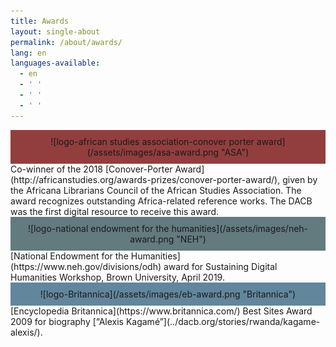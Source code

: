 ```yaml
---
title: Awards
layout: single-about
permalink: /about/awards/
lang: en
languages-available:                         
  - en
  - ' '
  - ' '
  - ' '
---
```

<div style="background:#933e3e; padding: 10px; text-align:center;" markdown="1">
![logo-african studies association-conover porter award](/assets/images/asa-award.png "ASA")
</div>
Co-winner of the 2018 [Conover-Porter Award](http://africanstudies.org/awards-prizes/conover-porter-award/), given by the Africana Librarians Council of the African Studies Association. The award recognizes outstanding Africa-related reference works. The DACB was the first digital resource to receive this award.  

<div style="background:#637a7f; padding: 10px; text-align:center;" markdown="1">
![logo-national endowment for the humanities](/assets/images/neh-award.png "NEH")
</div>
[National Endowment for the Humanities](https://www.neh.gov/divisions/odh) award for Sustaining Digital Humanities Workshop, Brown University, April 2019.  

<div style="background:#62869c; padding: 10px; text-align:center;" markdown="1">
![logo-Britannica](/assets/images/eb-award.png "Britannica")
</div>
[Encyclopedia Britannica](https://www.britannica.com/) Best Sites Award 2009 for biography [“Alexis Kagamé”](../dacb.org/stories/rwanda/kagame-alexis/).  
